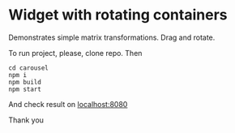# Widget with rotating containers

Demonstrates simple matrix transformations. Drag and rotate.

To run project, please, clone repo. Then

```
cd carousel
npm i
npm build
npm start
```

And check result on [localhost:8080](http://localhost:8080)

Thank you
